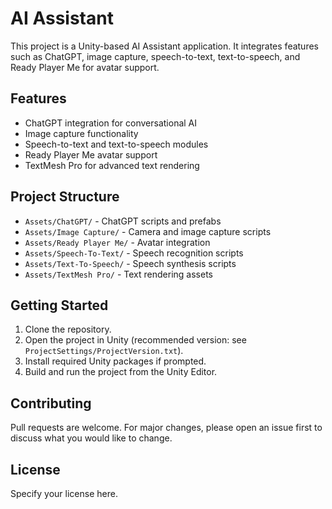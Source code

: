# AI Assistant

This project is a Unity-based AI Assistant application. It integrates features such as ChatGPT, image capture, speech-to-text, text-to-speech, and Ready Player Me for avatar support.

## Features
- ChatGPT integration for conversational AI
- Image capture functionality
- Speech-to-text and text-to-speech modules
- Ready Player Me avatar support
- TextMesh Pro for advanced text rendering

## Project Structure
- `Assets/ChatGPT/` - ChatGPT scripts and prefabs
- `Assets/Image Capture/` - Camera and image capture scripts
- `Assets/Ready Player Me/` - Avatar integration
- `Assets/Speech-To-Text/` - Speech recognition scripts
- `Assets/Text-To-Speech/` - Speech synthesis scripts
- `Assets/TextMesh Pro/` - Text rendering assets

## Getting Started
1. Clone the repository.
2. Open the project in Unity (recommended version: see `ProjectSettings/ProjectVersion.txt`).
3. Install required Unity packages if prompted.
4. Build and run the project from the Unity Editor.

## Contributing
Pull requests are welcome. For major changes, please open an issue first to discuss what you would like to change.

## License
Specify your license here.
